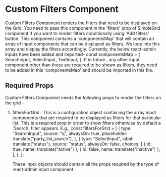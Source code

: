 # Custom Filters Component

Custom Filters Component renders the filters that need to be displayed on the Grid.
You need to pass this <CustomFilters /> component in the 'filters' prop of SimpleGrid component if you want to render filters conditionally using 'Add filters' button.
This component contains a 'componentsMap' that will contain an array of input components that can be displayed as filters. We loop into this array and display the filters accordingly.
Currently, the below react-admin inputs have been added and imported-
const componentsMap = {
SearchInput,
SelectInput,
TextInput,
};
If in future , any other input component other than these are required to be shown as filters, they need to be added in this 'componentsMap' and should be imported in this file.

## Required Props

Custom Filters Component needs the following props to render the filters on the grid -

1. filtersForGrid : This is a configuration object containing the array input components that are required to be displayed as filters for that particular list. This is a required prop in order to show filters otherwise by default a 'Search' filter appears.
   E.g.,
   const filtersForGrid = [
   {
   type: "SearchInput",
   source: "q",
   alwaysOn: true,
   placeholder: translate("party_list_search"),
   },
   {
   type: "SelectInput",
   label: translate("status"),
   source: "status",
   alwaysOn: false,
   choices: [
   { id: true, name: translate("active") },
   { id: false, name: translate("inactive") },
   ],
   },
   ];

   These input objects should contain all the props required by the type of react-admin input component.
